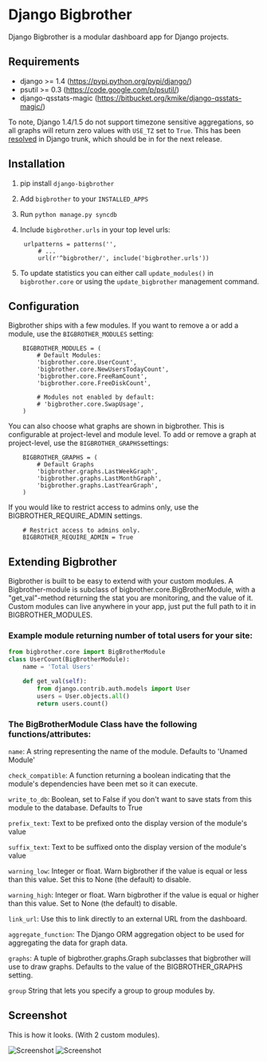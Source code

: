 # Django Bigbrother

Django Bigbrother is a modular dashboard app for Django projects.

## Requirements

* django >= 1.4 (https://pypi.python.org/pypi/django/)
* psutil >= 0.3 (https://code.google.com/p/psutil/)
* django-qsstats-magic (https://bitbucket.org/kmike/django-qsstats-magic/)

To note, Django 1.4/1.5 do not support timezone sensitive aggregations, so all graphs will return zero values with `USE_TZ` set to `True`.  This has been [resolved](https://github.com/django/django/pull/715) in Django trunk, which should be in for the next release.

## Installation

1. pip install `django-bigbrother`

2. Add `bigbrother` to your `INSTALLED_APPS`

3. Run `python manage.py syncdb`

4. Include `bigbrother.urls` in your top level urls:

		urlpatterns = patterns('',
			# ...
			url(r'^bigbrother/', include('bigbrother.urls'))

5. To update statistics you can either call `update_modules()` in `bigbrother.core` or using the `update_bigbrother` management command.

## Configuration

Bigbrother ships with a few modules. If you want to remove a or add a module, use the  `BIGBROTHER_MODULES` setting:

		BIGBROTHER_MODULES = (
			# Default Modules:
	    	'bigbrother.core.UserCount',
	    	'bigbrother.core.NewUsersTodayCount',
	    	'bigbrother.core.FreeRamCount',
	    	'bigbrother.core.FreeDiskCount',

	    	# Modules not enabled by default:
	    	# 'bigbrother.core.SwapUsage',
		)

You can also choose what graphs are shown in bigbrother. This is configurable at project-level and module level. To add or remove a graph at project-level, use the `BIGBROTHER_GRAPHS`settings:

		BIGBROTHER_GRAPHS = (
			# Default Graphs
			'bigbrother.graphs.LastWeekGraph',
        	'bigbrother.graphs.LastMonthGraph',
        	'bigbrother.graphs.LastYearGraph',
        )

If you would like to restrict access to admins only, use the BIGBROTHER_REQUIRE_ADMIN settings.

		# Restrict access to admins only.
		BIGBROTHER_REQUIRE_ADMIN = True

## Extending Bigbrother

Bigbrother is built to be easy to extend with your custom modules. A Bigbrother-module is subclass of bigbrother.core.BigBrotherModule, with a "get_val"-method returning the stat you are monitoring, and the value of it. Custom modules can live anywhere in your app, just put the full path to it in BIGBROTHER_MODULES.

### Example module returning number of total users for your site:

```python
from bigbrother.core import BigBrotherModule
class UserCount(BigBrotherModule):
    name = 'Total Users'

    def get_val(self):
        from django.contrib.auth.models import User
        users = User.objects.all()
        return users.count()
```

### The BigBrotherModule Class have the following functions/attributes:

`name`: A string representing the name of the module. Defaults to 'Unamed Module'

`check_compatible`: A function returning a boolean indicating that the module's dependencies have been met so it can execute.

`write_to_db`: Boolean, set to False if you don't want to save stats from this module to the database. Defaults to True

`prefix_text`: Text to be prefixed onto the display version of the module's value

`suffix_text`: Text to be suffixed onto the display version of the module's value

`warning_low`: Integer or float. Warn bigbrother if the value is equal or less than this value. Set this to None (the default) to disable.

`warning_high`: Integer or float. Warn bigbrother if the value is equal or higher than this value. Set to None (the default) to disable.

`link_url`: Use this to link directly to an external URL from the dashboard.

`aggregate_function`: The Django ORM aggregation object to be used for aggregating the data for graph data.

`graphs`: A tuple of bigbrother.graphs.Graph subclasses that bigbrother will use to draw graphs. Defaults to the value of the BIGBROTHER_GRAPHS setting.

`group` String that lets you specify a group to group modules by.


## Screenshot

This is how it looks. (With 2 custom modules).

![Screenshot](http://c544632.r32.cf2.rackcdn.com/bigbrother.png)
![Screenshot](http://c544632.r32.cf2.rackcdn.com/bigbrother-graph.png)
